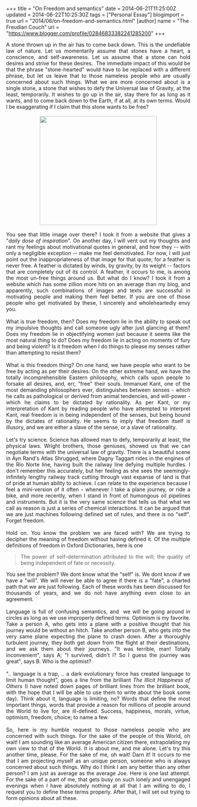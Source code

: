 +++
title = "On Freedom and semantics"
date = 2014-06-21T11:25:00Z
updated = 2014-06-22T10:25:30Z
tags = ["Personal Essay"]
blogimport = true 
url = "2014/06/on-freedom-and-semantics.html"
[author]
	name = "The Freudian Couch"
	uri = "https://www.blogger.com/profile/02846833382241285200"
+++

<div dir="ltr" style="text-align: left;" trbidi="on">
<div style="text-align: justify;">
A stone thrown up in the air has to come back down. This is the undefiable law of nature. Let us momentarily assume that stones have a heart, a conscience, and self-awareness. Let us assume that a stone can hold desires and strive for these desires. &nbsp;The immediate impact of this would be that the phrase "stone-hearted" would have to be replaced with a different phrase, but let us leave that to those nameless people who are usually concerned about such things. What we are more concerned about is a single stone, a stone that wishes to defy the Universal law of Gravity, at the least, temporarily. It wishes to go up in the air, stay there for as long as it wants, and to come back down to the Earth, if at all, at its own terms. Would I be exaggerating if I claim that this stone wants to be free?</div>
<div>
<br /></div>
<div class="separator" style="clear: both; text-align: center;">
<a href="https://blogger.googleusercontent.com/img/b/R29vZ2xl/AVvXsEhgD_VV0VFapy6fcbHZgxW4CEztZ4hdXZ60x7KJfnuPj5Ww_uA1K6kyxryGZIffQUxJq41s8L8y1YgiHulhQoo8VTeDirySIxNaHWsnlOmPkqd-jSaMYM5C82goay51kLyl7caU17XOp8h5/s1600/be-free.jpg" imageanchor="1" style="margin-left: 1em; margin-right: 1em;"><img border="0" src="https://blogger.googleusercontent.com/img/b/R29vZ2xl/AVvXsEhgD_VV0VFapy6fcbHZgxW4CEztZ4hdXZ60x7KJfnuPj5Ww_uA1K6kyxryGZIffQUxJq41s8L8y1YgiHulhQoo8VTeDirySIxNaHWsnlOmPkqd-jSaMYM5C82goay51kLyl7caU17XOp8h5/s1600/be-free.jpg" height="298" width="320" /></a></div>
<div>
<br /></div>
<div>
<div style="text-align: justify;">
You see that little image over there? I took it from a website that gives a "<i>daily dose of inspiration</i>". On another day, I will vent out my thoughts and rant my feelings about motivational quotes in general, and how they -- with only a negligible exception -- make me feel demotivated. For now, I will just point out the inappropriateness of that image for that quote; for a feather is never free. A feather is dictated by winds, by gravity, by its weight -- factors that are completely out of its control. A feather, it occurs to me, is among the most un-free things around us. But what do I know? I took it from a website which has some zillion more hits on an average than my blog, and apparently, such combinations of images and texts are successful in motivating people and making them feel better. If you are one of those people who get motivated by these, I sincerely and wholeheartedly envy you.</div>
</div>
<div>
<div style="text-align: justify;">
<br /></div>
</div>
<div>
<div style="text-align: justify;">
What is true freedom, then? Does my freedom lie in the ability to speak out my impulsive thoughts and call someone ugly after just glancing at them? Does my freedom lie in objectifying women just because it seems like the most natural thing to do? Does my freedom lie in acting on moments of fury and being violent? Is it freedom when I do things to please my senses rather than attempting to resist them?</div>
<div style="text-align: justify;">
<br /></div>
<div style="text-align: justify;">
What is this freedom thing? On one hand, we have people who want to be free by acting as per their desires. On the other extreme hand, we have the totally incomprehensible Eastern philosophy, which calls upon people to forsake all desires, and, err, "free" their souls. Immanuel Kant, one of the most demanding philosophers ever, distinguishes between senses - which he calls as pathological or derived from animal tendencies, and will-power - which he claims to be dictated by rationality. As per Kant, or my interpretation of Kant by reading people who have attempted to interpret Kant, real freedom is in being independent of the senses, but being bound by the dictates of rationality. He seems to imply that freedom itself is illusory, and we are either a slave of the sense, or a slave of rationality.</div>
<div style="text-align: justify;">
<br /></div>
<div style="text-align: justify;">
Let's try science. Science has allowed man to defy, temporarily at least, the physical laws. Wright brothers, those geniuses, showed us that we can negotiate terms with the universal law of gravity. There is a beautiful scene in Ayn Rand's Atlas Shrugged, where Dagny Taggart rides in the engines of the Rio Norte line, having built the railway line defying multiple hurdles. I don't remember this accurately, but her feeling as she sees the seemingly-infinitely lengthy railway track cutting through vast expanse of land is that of pride at human ability to achieve. I can relate to the experience because I feel a mini-version of it often - whenever I take a plane journey, or ride a bike, and more recently, when I stand in front of humongous oil pipelines and instruments. But it is the very same science that tells us that what we call as reason is just a series of chemical interactions. It can be argued that we are just machines following defined set of rules, and there is no "self". Forget freedom.</div>
<div style="text-align: justify;">
<br /></div>
<div style="text-align: justify;">
Hold on. You know the problem we are faced with? We are trying to decipher the meaning of freedom without having defined it. Of the multiple definitions of freedom in Oxford Dictionaries, here is one<br />
<blockquote class="tr_bq">
The power of self-determination attributed to the will; the quality of being independent of fate or necessity.</blockquote>
</div>
<div style="text-align: justify;">
You see the problem? We dont know what the "self" is. We dont know if we have a "will". We will never be able to agree if there is a "fate", a charted path that we are just following. Each of these words has been discussed for thousands of years, and we do not have anything even close to an agreement.</div>
<div style="text-align: justify;">
<br /></div>
<div style="text-align: justify;">
Language is full of confusing semantics, and &nbsp;we will be going around in circles as long as we use improperly defined terms. Optimism is my favorite. Take a person A, who gets into a plane with a positive thought that his journey would be without an hitch. Take another person B, who gets into the very same plane expecting the plane to crash down. After a thoroughly turbulent journey, they both get down from the flight at their destinations, and we ask them about their journeys. "It was terrible, man! Totally inconvenient", says A; "I survived, didn't I? So I guess the journey was great", says B. Who is the optimist?</div>
<div style="text-align: justify;">
<br /></div>
<div style="text-align: justify;">
".. language is a trap, .. a dark evolutionary force has created language to limit human thought", goes a line from the brilliant <i>The Illicit Happiness of Others</i> (I have noted down pages of brilliant lines from the brilliant book, with the hope that I will be able to use them to write about the book some day). Think about it, language is limiting, no? Words that define the most important things, words that provide a reason for millions of people around the World to live for, are ill-defined. Success, happiness, morals, virtue, optimism, freedom, choice; to name a few.</div>
<br />
<div style="text-align: justify;">
So, here is my humble request to those nameless people who are concerned with such things. For the sake of the people of this World, oh wait! I am sounding like an average American citizen there, extrapolating my own view to that of the World. It is about me, and me alone. Let's try this another time, please. For the sake of me, oh wait! Darn it! It occurs to me that I am projecting myself as an unique person, someone who is always concerned about such things. Why do I think I am any better than any other person? I am just as average as the average Joe. Here is one last attempt. For the sake of a part of me, that gets busy on such lonely and unengaged evenings when I have absolutely nothing at all that I am willing to do, I request you to define these terms properly. After that, I will set out trying to form opinions about all these.</div>
</div>
</div>

